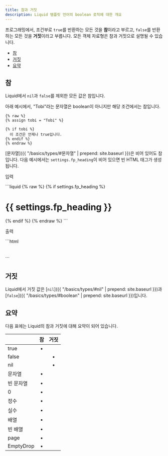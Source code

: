 ```yaml
---
title: 참과 거짓
description: Liquid 템플릿 언어의 boolean 로직에 대한 개요
---
```


프로그래밍에서, 조건부로 `true`를 반환하는 모든 것을 **참**이라고 부르고, `false`를 반환하는 모든 것을 **거짓**이라고 부릅니다. 모든 객체 자료형은 참과 거짓으로 설명될 수 있습니다.

- [참](#참)
- [거짓](#거짓)
- [요약](#요약)

## 참

Liquid에서 `nil`과 `false`를 제외한 모든 값은 참입니다.

아래 예시에서, "Tobi"라는 문자열은 boolean이 아니지만 해당 조건에서는 참입니다.

```liquid
{% raw %}
{% assign tobi = "Tobi" %}

{% if tobi %}
  이 조건은 언제나 true입니다.
{% endif %}
{% endraw %}
```

[문자열]({{ "/basics/types/#문자열" | prepend: site.baseurl }})은 비어 있어도 참입니다. 다음 예시에서는 `settings.fp_heading`이 비어 있으면 빈 HTML 태그가 생성됩니다.

<p class="code-label">입력</p>
```liquid
{% raw %}
{% if settings.fp_heading %}
  <h1>{{ settings.fp_heading }}</h1>
{% endif %}
{% endraw %}
```

<p class="code-label">출력</p>
```html
<h1></h1>
```

## 거짓

Liquid에서 거짓 값은 [`nil`]({{ "/basics/types/#nil" | prepend: site.baseurl }})과 [`false`]({{ "/basics/types/#boolean" | prepend: site.baseurl }})입니다.

## 요약

다음 표에는 Liquid의 참과 거짓에 대해 요약이 되어 있습니다.

|           |  참   | 거짓  |
| --------- | :---: | :---: |
| true      |   •   |       |
| false     |       |   •   |
| nil       |       |   •   |
| 문자열    |   •   |       |
| 빈 문자열 |   •   |       |
| 0         |   •   |       |
| 정수      |   •   |       |
| 실수      |   •   |       |
| 배열      |   •   |       |
| 빈 배열   |   •   |       |
| page      |   •   |       |
| EmptyDrop |   •   |       |
